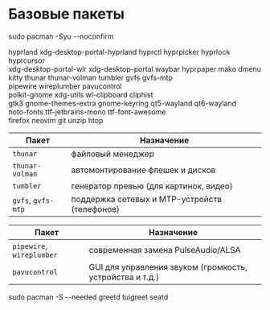 
# Базовые пакеты
sudo pacman -Syu --noconfirm 


hyprland xdg-desktop-portal-hyprland hyprctl hyprpicker hyprlock hyprcursor \
  xdg-desktop-portal-wlr xdg-desktop-portal
  waybar hyprpaper mako dmenu kitty thunar thunar-volman tumbler gvfs gvfs-mtp \
  pipewire wireplumber pavucontrol \
  polkit-gnome xdg-utils wl-clipboard cliphist \
  gtk3 gnome-themes-extra gnome-keyring qt5-wayland qt6-wayland \
  noto-fonts ttf-jetbrains-mono ttf-font-awesome \
  firefox neovim git unzip htop

  | Пакет              | Назначение                                    |
| ------------------ | --------------------------------------------- |
| `thunar`           | файловый менеджер                             |
| `thunar-volman`    | автомонтирование флешек и дисков              |
| `tumbler`          | генератор превью (для картинок, видео)        |
| `gvfs`, `gvfs-mtp` | поддержка сетевых и MTP-устройств (телефонов) |

| Пакет                     | Назначение                                               |
| ------------------------- | -------------------------------------------------------- |
| `pipewire`, `wireplumber` | современная замена PulseAudio/ALSA                       |
| `pavucontrol`             | GUI для управления звуком (громкость, устройства и т.д.) |


 sudo pacman -S --needed greetd tuigreet seatd
